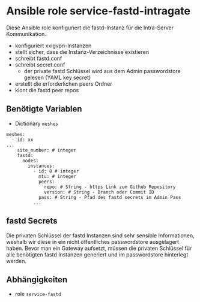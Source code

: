 # Ansible role service-fastd-intragate

Diese Ansible role konfiguriert die fastd-Instanz für die Intra-Server Kommunikation.

- konfiguriert xxigvpn-Instanzen
- stellt sicher, dass die Instanz-Verzeichnisse existieren
- schreibt fastd.conf
- schreibt secret.conf
  - der private fastd Schlüssel wird aus dem Admin passwordstore gelesen (YAML key secret)
- erstellt die erforderlichen peers Ordner
- klont die fastd peer repos

## Benötigte Variablen

- Dictionary `meshes`
```
meshes:
  - id: xx
...
    site_number: # integer
    fastd:
      nodes:
        instances:
          - id: 0 # integer
            mtu: # integer
            peers:
              repo: # String - https Link zum Github Repository
              version: # String - Branch oder Commit ID
            pass: # String - Pfad des fastd secrets im Admin Pass
          ...
```

## fastd Secrets

Die privaten Schlüssel der fastd Instanzen sind sehr sensible Informationen, weshalb wir diese in ein nicht öffentliches passwordstore ausgelagert haben.
Bevor man ein Gateway aufsetzt, müssen die privaten Schlüssel für alle benötigten fastd Instanzen generiert und im passwordstore hinterlegt werden.

## Abhängigkeiten

- role `service-fastd`
